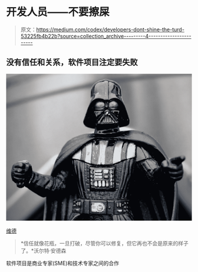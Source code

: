 # 开发人员——不要擦屎

> 原文：<https://medium.com/codex/developers-dont-shine-the-turd-53225fb4b22b?source=collection_archive---------4----------------------->

## 没有信任和关系，软件项目注定要失败

![](img/6ab58abbbb27b6d92c0af091876bab16.png)

[维德](https://pixabay.com/photos/star-wars-darth-vader-1724901/)

> *信任就像花瓶，一旦打破，尽管你可以修复，但它再也不会是原来的样子了。*沃尔特·安德森

软件项目是商业专家(SME)和技术专家之间的合作